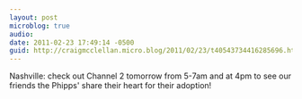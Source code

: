 ```yaml
---
layout: post
microblog: true
audio: 
date: 2011-02-23 17:49:14 -0500
guid: http://craigmcclellan.micro.blog/2011/02/23/t40543734416285696.html
---
```

Nashville: check out Channel 2 tomorrow from 5-7am and at 4pm to see our friends the Phipps' share their heart for their adoption!

